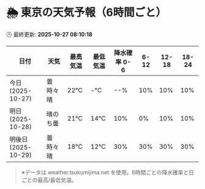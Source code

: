 # 🌦️ 東京の天気予報（6時間ごと）

🕒 最終更新: **2025-10-27 08:10:18**

| 日付 | 天気 | 最高気温 | 最低気温 | 降水確率 0-6 | 6-12 | 12-18 | 18-24 |
|------|------|----------|----------|------------|------|------|------|
| 今日 (2025-10-27) | 曇時々晴 | 22℃ | -℃ | --% | 10% | 10% | 10% |
| 明日 (2025-10-28) | 晴のち曇 | 21℃ | 14℃ | 10% | 0% | 10% | 10% |
| 明後日 (2025-10-29) | 曇時々晴 | 18℃ | 12℃ | 30% | 30% | 30% | 30% |

> ※データは weather.tsukumijima.net を使用。6時間ごとの降水確率と日ごとの最高/最低気温。